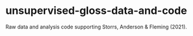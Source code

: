 # unsupervised-gloss-data-and-code
 Raw data and analysis code supporting Storrs, Anderson & Fleming (2021).
